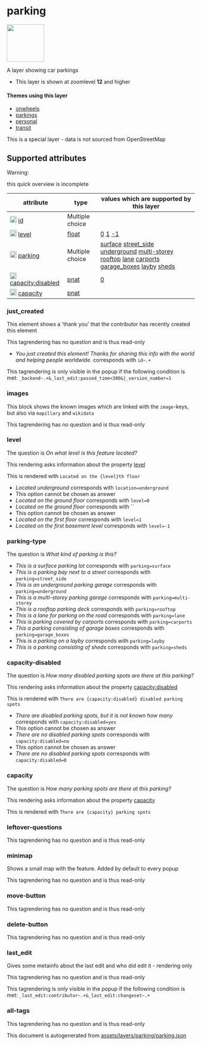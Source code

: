 [//]: # (WARNING: this file is automatically generated. Please find the sources at the bottom and edit those sources)

 parking 
=========



<img src='https://mapcomplete.osm.be/./assets/layers/parking/parking.svg' height="100px"> 

A layer showing car parkings






  - This layer is shown at zoomlevel **12** and higher




#### Themes using this layer 





  - [onwheels](https://mapcomplete.osm.be/onwheels)
  - [parkings](https://mapcomplete.osm.be/parkings)
  - [personal](https://mapcomplete.osm.be/personal)
  - [transit](https://mapcomplete.osm.be/transit)


This is a special layer - data is not sourced from OpenStreetMap



 Supported attributes 
----------------------



Warning: 

this quick overview is incomplete



attribute | type | values which are supported by this layer
----------- | ------ | ------------------------------------------
[<img src='https://mapcomplete.osm.be/assets/svg/statistics.svg' height='18px'>](https://taginfo.openstreetmap.org/keys/id#values) [id](https://wiki.openstreetmap.org/wiki/Key:id) | Multiple choice | 
[<img src='https://mapcomplete.osm.be/assets/svg/statistics.svg' height='18px'>](https://taginfo.openstreetmap.org/keys/level#values) [level](https://wiki.openstreetmap.org/wiki/Key:level) | [float](../SpecialInputElements.md#float) | [0](https://wiki.openstreetmap.org/wiki/Tag:level%3D0) [1](https://wiki.openstreetmap.org/wiki/Tag:level%3D1) [-1](https://wiki.openstreetmap.org/wiki/Tag:level%3D-1)
[<img src='https://mapcomplete.osm.be/assets/svg/statistics.svg' height='18px'>](https://taginfo.openstreetmap.org/keys/parking#values) [parking](https://wiki.openstreetmap.org/wiki/Key:parking) | Multiple choice | [surface](https://wiki.openstreetmap.org/wiki/Tag:parking%3Dsurface) [street_side](https://wiki.openstreetmap.org/wiki/Tag:parking%3Dstreet_side) [underground](https://wiki.openstreetmap.org/wiki/Tag:parking%3Dunderground) [multi-storey](https://wiki.openstreetmap.org/wiki/Tag:parking%3Dmulti-storey) [rooftop](https://wiki.openstreetmap.org/wiki/Tag:parking%3Drooftop) [lane](https://wiki.openstreetmap.org/wiki/Tag:parking%3Dlane) [carports](https://wiki.openstreetmap.org/wiki/Tag:parking%3Dcarports) [garage_boxes](https://wiki.openstreetmap.org/wiki/Tag:parking%3Dgarage_boxes) [layby](https://wiki.openstreetmap.org/wiki/Tag:parking%3Dlayby) [sheds](https://wiki.openstreetmap.org/wiki/Tag:parking%3Dsheds)
[<img src='https://mapcomplete.osm.be/assets/svg/statistics.svg' height='18px'>](https://taginfo.openstreetmap.org/keys/capacity:disabled#values) [capacity:disabled](https://wiki.openstreetmap.org/wiki/Key:capacity:disabled) | [pnat](../SpecialInputElements.md#pnat) | [0](https://wiki.openstreetmap.org/wiki/Tag:capacity:disabled%3D0)
[<img src='https://mapcomplete.osm.be/assets/svg/statistics.svg' height='18px'>](https://taginfo.openstreetmap.org/keys/capacity#values) [capacity](https://wiki.openstreetmap.org/wiki/Key:capacity) | [pnat](../SpecialInputElements.md#pnat) | 




### just_created 



This element shows a 'thank you' that the contributor has recently created this element

This tagrendering has no question and is thus read-only





  - *You just created this element! Thanks for sharing this info with the world and helping people worldwide.*  corresponds with  `id~.+`


This tagrendering is only visible in the popup if the following condition is met: `_backend~.+&_last_edit:passed_time<300&|_version_number=1`



### images 



This block shows the known images which are linked with the `image`-keys, but also via `mapillary` and `wikidata`

This tagrendering has no question and is thus read-only





### level 



The question is  *On what level is this feature located?*

This rendering asks information about the property  [level](https://wiki.openstreetmap.org/wiki/Key:level) 

This is rendered with  `Located on the {level}th floor`





  - *Located underground*  corresponds with  `location=underground`
  - This option cannot be chosen as answer
  - *Located on the ground floor*  corresponds with  `level=0`
  - *Located on the ground floor*  corresponds with  ``
  - This option cannot be chosen as answer
  - *Located on the first floor*  corresponds with  `level=1`
  - *Located on the first basement level*  corresponds with  `level=-1`




### parking-type 



The question is  *What kind of parking is this?*





  - *This is a surface parking lot*  corresponds with  `parking=surface`
  - *This is a parking bay next to a street*  corresponds with  `parking=street_side`
  - *This is an underground parking garage*  corresponds with  `parking=underground`
  - *This is a multi-storey parking garage*  corresponds with  `parking=multi-storey`
  - *This is a rooftop parking deck*  corresponds with  `parking=rooftop`
  - *This is a lane for parking on the road*  corresponds with  `parking=lane`
  - *This is parking covered by carports*  corresponds with  `parking=carports`
  - *This a parking consisting of garage boxes*  corresponds with  `parking=garage_boxes`
  - *This is a parking on a layby*  corresponds with  `parking=layby`
  - *This is a parking consisting of sheds*  corresponds with  `parking=sheds`




### capacity-disabled 



The question is  *How many disabled parking spots are there at this parking?*

This rendering asks information about the property  [capacity:disabled](https://wiki.openstreetmap.org/wiki/Key:capacity:disabled) 

This is rendered with  `There are {capacity:disabled} disabled parking spots`





  - *There are disabled parking spots, but it is not known how many*  corresponds with  `capacity:disabled=yes`
  - This option cannot be chosen as answer
  - *There are no disabled parking spots*  corresponds with  `capacity:disabled=no`
  - This option cannot be chosen as answer
  - *There are no disabled parking spots*  corresponds with  `capacity:disabled=0`




### capacity 



The question is  *How many parking spots are there at this parking?*

This rendering asks information about the property  [capacity](https://wiki.openstreetmap.org/wiki/Key:capacity) 

This is rendered with  `There are {capacity} parking spots`





### leftover-questions 



This tagrendering has no question and is thus read-only





### minimap 



Shows a small map with the feature. Added by default to every popup

This tagrendering has no question and is thus read-only





### move-button 



This tagrendering has no question and is thus read-only





### delete-button 



This tagrendering has no question and is thus read-only





### last_edit 



Gives some metainfo about the last edit and who did edit it - rendering only

This tagrendering has no question and is thus read-only



This tagrendering is only visible in the popup if the following condition is met: `_last_edit:contributor~.+&_last_edit:changeset~.+`



### all-tags 



This tagrendering has no question and is thus read-only

 

This document is autogenerated from [assets/layers/parking/parking.json](https://github.com/pietervdvn/MapComplete/blob/develop/assets/layers/parking/parking.json)
